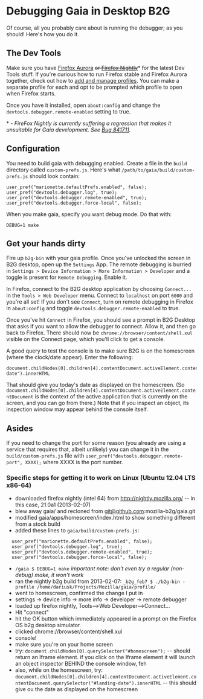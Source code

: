 # Debugging Gaia in Desktop B2G

Of course, all you probably care about is running the debugger; as you should!
Here's how you do it.

## The Dev Tools

Make sure you have [Firefox
Aurora](http://www.mozilla.org/en-US/firefox/aurora/) <del>or [Firefox
Nightly](http://nightly.mozilla.org/)</del>\* for the latest Dev Tools stuff. If you're
curious how to run Firefox stable and Firefox Aurora together, check out how to
[add and manage
profiles](https://developer.mozilla.org/en-US/docs/Mozilla/Multiple_Firefox_Profiles).
You can make a separate profile for each and opt to be prompted which profile
to open when Firefox starts. 

Once you have it installed, open `about:config` and change the
`devtools.debugger.remote-enabled` setting to true.

\* - *FireFox Nightly is currently suffering a regression that makes it
unsuitable for Gaia development. See [Bug
841711](https://bugzilla.mozilla.org/show_bug.cgi?id=841711).*

## Configuration

You need to build gaia with debugging enabled. Create a file in the `build`
directory called `custom-prefs.js`. Here's what
`/path/to/gaia/build/custom-prefs.js` should look contain:

```
user_pref("marionette.defaultPrefs.enabled", false);
user_pref("devtools.debugger.log", true);
user_pref("devtools.debugger.remote-enabled", true);
user_pref("devtools.debugger.force-local", false);
```

When you make gaia, specify you want debug mode. Do that with:

```
DEBUG=1 make
```

## Get your hands dirty

Fire up `b2g-bin` with your gaia profile. Once you've unlocked the screen in
B2G desktop, open up the `Settings` App. The remote debugging is burried in
`Settings > Device Information > More Information > Developer` and a toggle is
present for `Remote Debugging`. Enable it. 

In Firefox, connect to the B2G desktop application by choosing `Connect...` in
the `Tools > Web Developer` menu. Connect to `localhost` on port `6000` and
you're all set! If you don't see `Connect`, turn on remote debugging in Firefox
in `about:config` and toggle `devtools.debugger.remote-enabled` to true.

Once you've hit `Connect` in Firefox, you should see a prompt in B2G Desktop that
asks if you want to allow the debugger to connect. Allow it, and then go back to Firefox.
There should now be `chrome://browser/content/shell.xul` visible on the Connect page,
which you'll click to get a console.

A good query to test the console is to make sure B2G is on the homescreen (where the clock/date
appear). Enter the following:

```
document.childNodes[0].children[4].contentDocument.activeElement.contentDocument.querySelector("#landing-date").innerHTML
```

That should give you today's date as displayed on the homescreen. (So `document.childNodes[0].children[4].contentDocument.activeElement.contentDocument`
is the context of the active application that is currently on the screen, and you can go from there.)
Note that if you inspect an object, its inspection window may appear behind the console itself.

## Asides

If you need to change the port for some reason (you already are using a service
that requires that, albeit unlikely) you can change it in the
`build/custom-prefs.js` file with `user_pref("devtools.debugger.remote-port",
XXXX);` where XXXX is the port number.

### Specific steps for getting it to work on Linux (Ubuntu 12.04 LTS x86-64)

* downloaded firefox nightly (intel 64) from http://nightly.mozilla.org/ -- in this case, 21.0a1 (2013-02-07)
* blew away gaia/ and recloned from git@github.com:mozilla-b2g/gaia.git
* modified gaia/apps/homescreen/index.html to show something different from a stock build
* added these lines to ```gaia/build/custom-prefs.js```:

```
  user_pref("marionette.defaultPrefs.enabled", false);
  user_pref("devtools.debugger.log", true);
  user_pref("devtools.debugger.remote-enabled", true);
  user_pref("devtools.debugger.force-local", false);
```

* ```/gaia $ DEBUG=1 make``` *important note: don't even try a regular (non-debug) make, it won't work*
* ran the nightly b2g build from 2013-02-07: ```_b2g_feb7 $ ./b2g-bin -profile /home/dariusk/Projects/Mozilla/gaia/profile/```
* went to homescreen, confirmed the change I put in
* settings -> device info -> more info -> developer -> remote debugger
* loaded up firefox nightly, Tools-->Web Developer-->Connect...
* Hit "connect"
* hit the OK button which immediately appeared in a prompt on the Firefox OS b2g desktop simulator
* clicked chrome://browser/content/shell.xul
* console!
* make sure you're on your home screen
* try: ```document.childNodes[0].querySelector("#homescreen");``` -- should return an Iframe element. if you click on the Iframe element it will launch an object inspector BEHIND the console window, feh
* also, while on the homescreen, try: ```document.childNodes[0].children[4].contentDocument.activeElement.contentDocument.querySelector("#landing-date").innerHTML``` -- this should give ou the date as displayed on the homescreen
